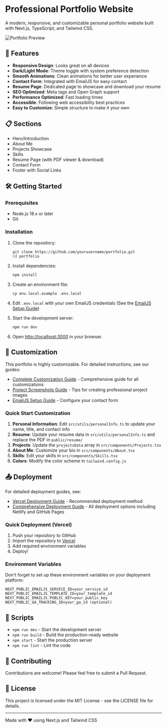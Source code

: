 # Professional Portfolio Website

A modern, responsive, and customizable personal portfolio website built with Next.js, TypeScript, and Tailwind CSS.

![Portfolio Preview](/public/images/og-image.jpg)

## 🚀 Features

- **Responsive Design**: Looks great on all devices
- **Dark/Light Mode**: Theme toggle with system preference detection
- **Smooth Animations**: Clean animations for better user experience
- **Contact Form**: Integrated with EmailJS for easy contact
- **Resume Page**: Dedicated page to showcase and download your resume
- **SEO Optimized**: Meta tags and Open Graph support
- **Performance Optimized**: Fast loading times
- **Accessible**: Following web accessibility best practices
- **Easy to Customize**: Simple structure to make it your own

## 📋 Sections

- Hero/Introduction
- About Me
- Projects Showcase
- Skills
- Resume Page (with PDF viewer & download)
- Contact Form
- Footer with Social Links

## 🛠️ Getting Started

### Prerequisites

- Node.js 18.x or later
- Git

### Installation

1. Clone the repository:
   ```bash
   git clone https://github.com/yourusername/portfolio.git
   cd portfolio
   ```

2. Install dependencies:
   ```bash
   npm install
   ```

3. Create an environment file:
   ```bash
   cp env.local.example .env.local
   ```
   
4. Edit `.env.local` with your own EmailJS credentials (See the [EmailJS Setup Guide](/docs/EMAILJS_SETUP.md))

5. Start the development server:
   ```bash
   npm run dev
   ```

6. Open [http://localhost:3000](http://localhost:3000) in your browser.

## 🎨 Customization

This portfolio is highly customizable. For detailed instructions, see our guides:

- [Complete Customization Guide](/docs/CUSTOMIZATION.md) - Comprehensive guide for all customizations
- [Project Screenshots Guide](/docs/PROJECT_SCREENSHOTS.md) - Tips for creating professional project images
- [EmailJS Setup Guide](/docs/EMAILJS_SETUP.md) - Configure your contact form

### Quick Start Customization

1. **Personal Information**: Edit `src/utils/personalInfo.ts` to update your name, title, and contact info
2. **Resume**: Update your resume data in `src/utils/personalInfo.ts` and replace the PDF in `public/resume/`
3. **Projects**: Update the `projectsData` array in `src/components/Projects.tsx`
4. **About Me**: Customize your bio in `src/components/About.tsx`
5. **Skills**: Edit your skills in `src/components/Skills.tsx`
6. **Colors**: Modify the color scheme in `tailwind.config.js`

## 📤 Deployment

For detailed deployment guides, see:

- [Vercel Deployment Guide](/docs/VERCEL_DEPLOYMENT.md) - Recommended deployment method
- [Comprehensive Deployment Guide](/docs/DEPLOYMENT.md) - All deployment options including Netlify and GitHub Pages

### Quick Deployment (Vercel)

1. Push your repository to GitHub
2. Import the repository to [Vercel](https://vercel.com/)
3. Add required environment variables
4. Deploy!

### Environment Variables

Don't forget to set up these environment variables on your deployment platform:

```
NEXT_PUBLIC_EMAILJS_SERVICE_ID=your_service_id
NEXT_PUBLIC_EMAILJS_TEMPLATE_ID=your_template_id
NEXT_PUBLIC_EMAILJS_PUBLIC_KEY=your_public_key
NEXT_PUBLIC_GA_TRACKING_ID=your_ga_id (optional)
```

## 📜 Scripts

- `npm run dev` - Start the development server
- `npm run build` - Build the production-ready website
- `npm start` - Start the production server
- `npm run lint` - Lint the code

## 🤝 Contributing

Contributions are welcome! Please feel free to submit a Pull Request.

## 📄 License

This project is licensed under the MIT License - see the LICENSE file for details.

---

Made with ❤️ using Next.js and Tailwind CSS